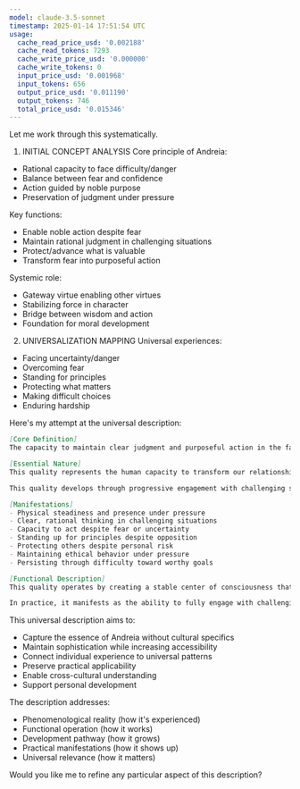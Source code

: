 ```yaml
---
model: claude-3.5-sonnet
timestamp: 2025-01-14 17:51:54 UTC
usage:
  cache_read_price_usd: '0.002188'
  cache_read_tokens: 7293
  cache_write_price_usd: '0.000000'
  cache_write_tokens: 0
  input_price_usd: '0.001968'
  input_tokens: 656
  output_price_usd: '0.011190'
  output_tokens: 746
  total_price_usd: '0.015346'
---
```


Let me work through this systematically.

1. INITIAL CONCEPT ANALYSIS
Core principle of Andreia:
- Rational capacity to face difficulty/danger
- Balance between fear and confidence
- Action guided by noble purpose
- Preservation of judgment under pressure

Key functions:
- Enable noble action despite fear
- Maintain rational judgment in challenging situations
- Protect/advance what is valuable
- Transform fear into purposeful action

Systemic role:
- Gateway virtue enabling other virtues
- Stabilizing force in character
- Bridge between wisdom and action
- Foundation for moral development

2. UNIVERSALIZATION MAPPING
Universal experiences:
- Facing uncertainty/danger
- Overcoming fear
- Standing for principles
- Protecting what matters
- Making difficult choices
- Enduring hardship

Here's my attempt at the universal description:

```markdown
[Core Definition]
The capacity to maintain clear judgment and purposeful action in the face of difficulty, danger, or opposition. It enables us to protect and advance what we value despite fear, uncertainty, or resistance, guided by wisdom rather than impulse, and motivated by purpose rather than pride.

[Essential Nature]
This quality represents the human capacity to transform our relationship with fear and difficulty from one of reactive avoidance to conscious engagement. It manifests as a dynamic balance between awareness and action, where clear recognition of danger or challenge coexists with the stability to respond appropriately. Neither reckless nor timid, it enables us to remain fully present and capable of wise action even when facing what we fear.

This quality develops through progressive engagement with challenging situations, building an increasingly stable foundation of tested capability and earned confidence. It requires both external practice and internal development, combining experiential learning with growing self-knowledge.

[Manifestations]
- Physical steadiness and presence under pressure
- Clear, rational thinking in challenging situations
- Capacity to act despite fear or uncertainty
- Standing up for principles despite opposition
- Protecting others despite personal risk
- Maintaining ethical behavior under pressure
- Persisting through difficulty toward worthy goals

[Functional Description]
This quality operates by creating a stable center of consciousness that remains clear and capable despite destabilizing circumstances. It works through three primary mechanisms: (1) maintaining connection between wisdom and action under pressure, (2) transforming fear from a barrier into information, and (3) anchoring behavior in purpose rather than reaction. This creates a dynamic stability that enables both appropriate caution and decisive action.

In practice, it manifests as the ability to fully engage with challenging situations while maintaining access to our full capabilities. This enables us to protect what we value, stand for what we believe, and pursue what matters despite opposition or difficulty. It supports both immediate response to danger and long-term persistence toward worthy goals, making possible both heroic moments and sustained ethical action.
```

This universal description aims to:
- Capture the essence of Andreia without cultural specifics
- Maintain sophistication while increasing accessibility
- Connect individual experience to universal patterns
- Preserve practical applicability
- Enable cross-cultural understanding
- Support personal development

The description addresses:
- Phenomenological reality (how it's experienced)
- Functional operation (how it works)
- Development pathway (how it grows)
- Practical manifestations (how it shows up)
- Universal relevance (how it matters)

Would you like me to refine any particular aspect of this description?